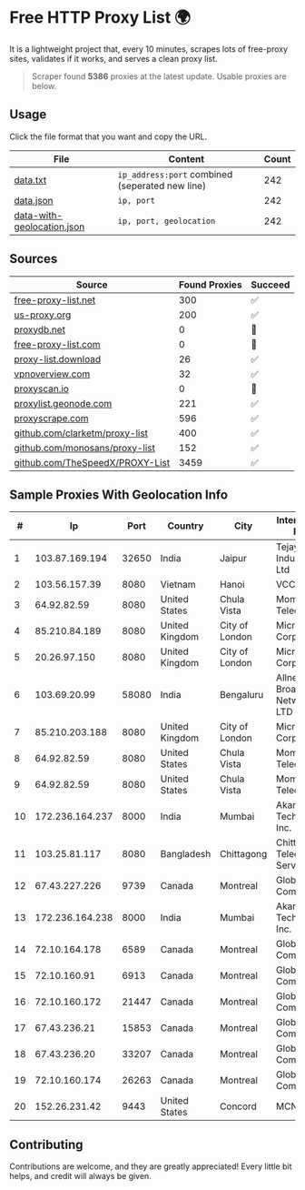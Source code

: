 
# Free HTTP Proxy List 🌍

It is a lightweight project that, every 10 minutes, scrapes lots of free-proxy sites, validates if it works, and serves a clean proxy list.


> Scraper found **5386** proxies at the latest update. Usable proxies are below.

## Usage

Click the file format that you want and copy the URL.


|File|Content|Count|
|----|-------|-----|
|[data.txt](https://raw.githubusercontent.com/themiralay/Proxy-List-World/master/data.txt)|`ip_address:port` combined (seperated new line)|242|
|[data.json](https://raw.githubusercontent.com/themiralay/Proxy-List-World/master/data.json)|`ip, port`|242|
|[data-with-geolocation.json](https://raw.githubusercontent.com/themiralay/Proxy-List-World/master/data-with-geolocation.json)|`ip, port, geolocation`|242|

## Sources

|Source|Found Proxies|Succeed|
|------|-------------|-------|
|[free-proxy-list.net](https://free-proxy-list.net)|300|✅|
|[us-proxy.org](https://www.us-proxy.org)|200|✅|
|[proxydb.net](http://proxydb.net)|0|🚫|
|[free-proxy-list.com](https://free-proxy-list.com/?page=&port=&type%5B%5D=http&type%5B%5D=https&up_time=0&search=Search)|0|🚫|
|[proxy-list.download](https://www.proxy-list.download/HTTP)|26|✅|
|[vpnoverview.com](https://vpnoverview.com/privacy/anonymous-browsing/free-proxy-servers)|32|✅|
|[proxyscan.io](https://www.proxyscan.io)|0|🚫|
|[proxylist.geonode.com](https://proxylist.geonode.com/api/proxy-list?limit=300&page=1&sort_by=lastChecked&sort_type=desc&protocols=http,https)|221|✅|
|[proxyscrape.com](https://api.proxyscrape.com/v2/?request=displayproxies&protocol=http&timeout=10000&country=all&ssl=all&anonymity=all)|596|✅|
|[github.com/clarketm/proxy-list](https://raw.githubusercontent.com/clarketm/proxy-list/master/proxy-list-raw.txt)|400|✅|
|[github.com/monosans/proxy-list](https://raw.githubusercontent.com/monosans/proxy-list/main/proxies/http.txt)|152|✅|
|[github.com/TheSpeedX/PROXY-List](https://raw.githubusercontent.com/TheSpeedX/PROXY-List/master/http.txt)|3459|✅|


## Sample Proxies With Geolocation Info

|#|Ip|Port|Country|City|Internet Service Provider|
|-|--|----|-------|----|-------------------------|
|1|103.87.169.194|32650|India|Jaipur|Tejays Industries Pvt Ltd|
|2|103.56.157.39|8080|Vietnam|Hanoi|VCCORP|
|3|64.92.82.59|8080|United States|Chula Vista|Momentum Telecom, Inc.|
|4|85.210.84.189|8080|United Kingdom|City of London|Microsoft Corporation|
|5|20.26.97.150|8080|United Kingdom|City of London|Microsoft Corporation|
|6|103.69.20.99|58080|India|Bengaluru|Allnet Broadband Network PVT LTD|
|7|85.210.203.188|8080|United Kingdom|City of London|Microsoft Corporation|
|8|64.92.82.59|8080|United States|Chula Vista|Momentum Telecom, Inc.|
|9|64.92.82.59|8080|United States|Chula Vista|Momentum Telecom, Inc.|
|10|172.236.164.237|8000|India|Mumbai|Akamai Technologies, Inc.|
|11|103.25.81.117|8080|Bangladesh|Chittagong|Chittagong Telecom Services Limited|
|12|67.43.227.226|9739|Canada|Montreal|GloboTech Communications|
|13|172.236.164.238|8000|India|Mumbai|Akamai Technologies, Inc.|
|14|72.10.164.178|6589|Canada|Montreal|GloboTech Communications|
|15|72.10.160.91|6913|Canada|Montreal|GloboTech Communications|
|16|72.10.160.172|21447|Canada|Montreal|GloboTech Communications|
|17|67.43.236.21|15853|Canada|Montreal|GloboTech Communications|
|18|67.43.236.20|33207|Canada|Montreal|GloboTech Communications|
|19|72.10.160.174|26263|Canada|Montreal|GloboTech Communications|
|20|152.26.231.42|9443|United States|Concord|MCNC|



## Contributing

Contributions are welcome, and they are greatly appreciated! Every
little bit helps, and credit will always be given.

